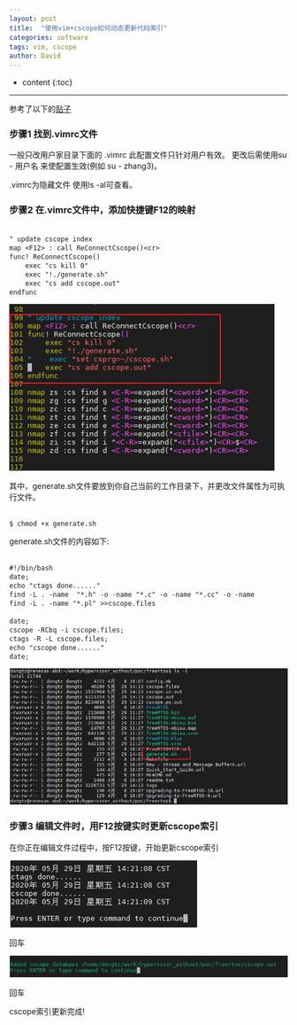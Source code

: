 ```yaml
---
layout: post
title:  "使用vim+cscope如何动态更新代码索引"
categories: software
tags: vim, cscope
author: David
---
```


* content
{:toc}

---
参考了以下的[贴子 ](https://kinlin.github.io/2019/04/01/How-to-dynamic-update-the-tags-with-cscope/)


### 步骤1 找到.vimrc文件

一般只改用户家目录下面的 .vimrc 此配置文件只针对用户有效。
更改后需使用su - 用户名 来使配置生效(例如 su - zhang3)。

.vimrc为隐藏文件 使用ls -al可查看。

### 步骤2 在.vimrc文件中，添加快捷键F12的映射

```

" update cscope index
map <F12> : call ReConnectCscope()<cr>
func! ReConnectCscope()
    exec "cs kill 0"
    exec "!./generate.sh"
    exec "cs add cscope.out"
endfunc

```

![F12按键映射](https://github.com/titron/titron.github.io/raw/master/img/2020-05-29-vim_cscope_1.png)

其中，generate.sh文件要放到你自己当前的工作目录下，并更改文件属性为可执行文件。

```

$ chmod +x generate.sh

```	
generate.sh文件的内容如下:

```

#!/bin/bash
date;
echo "ctags done......"
find -L . -name  "*.h" -o -name "*.c" -o -name "*.cc" -o -name 
find -L . -name "*.pl" >>cscope.files

date;
cscope -RCbq -i cscope.files;
ctags -R -L cscope.files;
echo "cscope done......"
date;

```
![generate.sh放置到工作目录下](https://github.com/titron/titron.github.io/raw/master/img/2020-05-29-vim_cscope_generate.png)

### 步骤3 编辑文件时，用F12按键实时更新cscope索引

在你正在编辑文件过程中，按F12按键，开始更新cscope索引

![更新cscope索引](https://github.com/titron/titron.github.io/raw/master/img/2020-05-29-vim_cscope_update_index.png)

回车

![更新cscope索引2](https://github.com/titron/titron.github.io/raw/master/img/2020-05-29-vim_cscope_update_index2.png)

回车


cscope索引更新完成!

